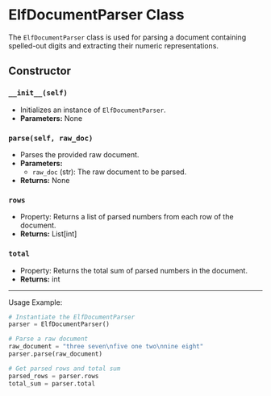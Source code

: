 # ElfDocumentParser Class

The `ElfDocumentParser` class is used for parsing a document containing spelled-out digits and extracting their numeric representations.

## Constructor

### `__init__(self)`

- Initializes an instance of `ElfDocumentParser`.
- **Parameters:** None

### `parse(self, raw_doc)`

- Parses the provided raw document.
- **Parameters:**
  - `raw_doc` (str): The raw document to be parsed.
- **Returns:** None

### `rows`

- Property: Returns a list of parsed numbers from each row of the document.
- **Returns:** List[int]

### `total`

- Property: Returns the total sum of parsed numbers in the document.
- **Returns:** int

---

Usage Example:

```python
# Instantiate the ElfDocumentParser
parser = ElfDocumentParser()

# Parse a raw document
raw_document = "three seven\nfive one two\nnine eight"
parser.parse(raw_document)

# Get parsed rows and total sum
parsed_rows = parser.rows
total_sum = parser.total

